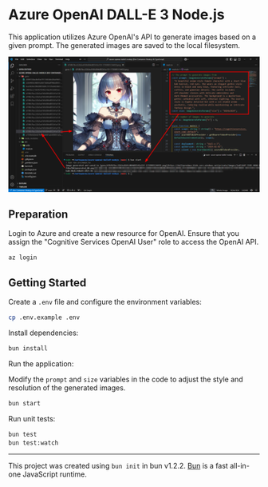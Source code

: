 # Azure OpenAI DALL-E 3 Node.js

This application utilizes Azure OpenAI's API to generate images based on a given prompt. The generated images are saved to the local filesystem.

![application run result](demo/result.png)

## Preparation

Login to Azure and create a new resource for OpenAI. Ensure that you assign the "Cognitive Services OpenAI User" role to access the OpenAI API.

```bash
az login
```

## Getting Started

Create a `.env` file and configure the environment variables:

```bash
cp .env.example .env
```

Install dependencies:

```bash
bun install
```

Run the application:

Modify the `prompt` and `size` variables in the code to adjust the style and resolution of the generated images.

```bash
bun start
```

Run unit tests:

```bash
bun test
bun test:watch
```

---

This project was created using `bun init` in bun v1.2.2. [Bun](https://bun.sh) is a fast all-in-one JavaScript runtime.
